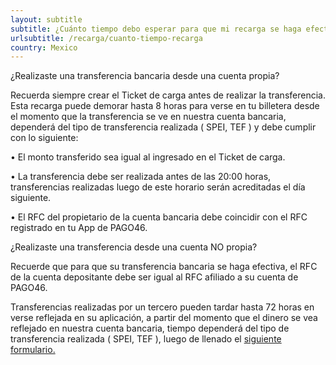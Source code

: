 ```yaml
---
layout: subtitle
subtitle: ¿Cuánto tiempo debo esperar para que mi recarga se haga efectiva?
urlsubtitle: /recarga/cuanto-tiempo-recarga
country: Mexico
---
```

¿Realizaste una transferencia bancaria desde una cuenta propia? 

Recuerda siempre crear el Ticket de carga antes de realizar la transferencia. Esta recarga puede demorar hasta 8 horas para verse en tu billetera desde el momento que la transferencia se ve en nuestra cuenta bancaria, dependerá del tipo de transferencia realizada ( SPEI, TEF )  y debe cumplir con lo siguiente:

• El monto transferido sea igual al ingresado en el Ticket de carga.

• La transferencia debe ser realizada antes de las 20:00 horas, transferencias realizadas luego de este horario serán acreditadas el día siguiente.

• El RFC del propietario de la cuenta bancaria debe coincidir con el RFC registrado en tu App de PAGO46.



 ¿Realizaste una transferencia desde una cuenta NO propia?

Recuerde que para que su transferencia bancaria se haga efectiva, el RFC de la cuenta depositante debe ser igual al RFC afiliado a su cuenta de PAGO46.

Transferencias realizadas por un tercero pueden tardar hasta 72 horas en verse reflejada en su aplicación, a partir del momento que el dinero se vea reflejado en nuestra cuenta bancaria, tiempo dependerá del tipo de transferencia realizada ( SPEI, TEF ), luego de llenado el [siguiente formulario.](/contactanos/7)